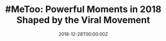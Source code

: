 ---
date: '2018-12-28T00:00:00Z'
external_link: https://web.archive.org/web/20210616052028/https://www.ebony.com/news/me-too-powerful-moments-2018/
image:
  focal_point: Smart
original_link: https://www.ebony.com/news/me-too-powerful-moments-2018/
summary: 'pic.twitter.com/k2oeCiUf9n -- Alyssa Milano (@Alyssa_Milano) October 15,
  2017Women and men shared their experiences of sexual abuse and harassment. It forced
  a conversation about the misuse of power and its intersection with sexual abuse.
  As the movement continues to shape power dynamics and address once-normalized mistreatment
  of women (and men), EBONY.com looks back on powerful moments #MeToo had during the
  past 12 months. The actor explained the "critical" need for the proposed Sexual
  Assault Survivors Bill of Rights, which was drafted by sexual assault survivor Amanda
  Nguyen, and establishes consistent rules and procedures for prosecuting sexual assault
  crimes. "I am an actor, author, former athlete, advocate and a survivor of a sexual
  assault," Crews said in his opening statement.'
title: '#MeToo: Powerful Moments in 2018 Shaped by the Viral Movement'
---